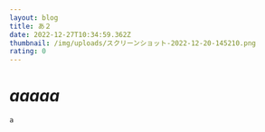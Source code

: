 ```yaml
---
layout: blog
title: あ２
date: 2022-12-27T10:34:59.362Z
thumbnail: /img/uploads/スクリーンショット-2022-12-20-145210.png
rating: 0
---
```

# ***a﻿aaaa***

```
a
```